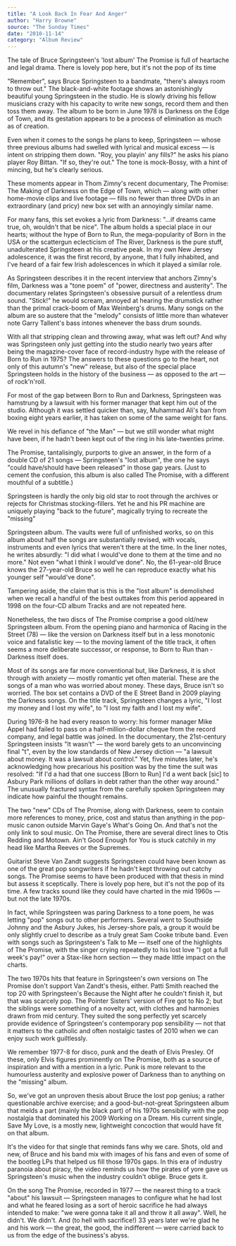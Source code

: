 ```yaml
---
title: "A Look Back In Fear And Anger"
author: "Harry Browne"
source: "The Sunday Times"
date: "2010-11-14"
category: "Album Review"
---
```


The tale of Bruce Springsteen's 'lost album' The Promise is full of heartache and legal drama. There is lovely pop here, but it's not the pop of its time

"Remember", says Bruce Springsteen to a bandmate, "there's always room to throw out." The black-and-white footage shows an astonishingly beautiful young Springsteen in the studio. He is slowly driving his fellow musicians crazy with his capacity to write new songs, record them and then toss them away. The album to be born in June 1978 is Darkness on the Edge of Town, and its gestation appears to be a process of elimination as much as of creation.

Even when it comes to the songs he plans to keep, Springsteen — whose three previous albums had swelled with lyrical and musical excess — is intent on stripping them down. "Roy, you playin' any fills?" he asks his piano player Roy Bittan. "If so, they're out." The tone is mock-Bossy, with a hint of mincing, but he's clearly serious.

These moments appear in Thom Zimny's recent documentary, The Promise: The Making of Darkness on the Edge of Town, which — along with other home-movie clips and live footage — fills no fewer than three DVDs in an extraordinary (and pricy) new box set with an annoyingly similar name.

For many fans, this set evokes a lyric from Darkness: "...if dreams came true, oh, wouldn't that be nice". The album holds a special place in our hearts; without the hype of Born to Run, the mega-popularity of Born in the USA or the scattergun eclecticism of The River, Darkness is the pure stuff, unadulterated Springsteen at his creative peak. In my own New Jersey adolescence, it was the first record, by anyone, that I fully inhabited, and I've heard of a fair few Irish adolescences in which it played a similar role.

As Springsteen describes it in the recent interview that anchors Zimny's film, Darkness was a "tone poem" of "power, directness and austerity". The documentary relates Springsteen's obsessive pursuit of a relentless drum sound. "Stick!" he would scream, annoyed at hearing the drumstick rather than the primal crack-boom of Max Weinberg's drums. Many songs on the album are so austere that the "melody" consists of little more than whatever note Garry Tallent's bass intones whenever the bass drum sounds.

With all that stripping clean and throwing away, what was left out? And why was Springsteen only just getting into the studio nearly two years after being the magazine-cover face of record-industry hype with the release of Born to Run in 1975? The answers to these questions go to the heart, not only of this autumn's "new" release, but also of the special place Springsteen holds in the history of the business — as opposed to the art — of rock'n'roll.

For most of the gap between Born to Run and Darkness, Springsteen was hamstrung by a lawsuit with his former manager that kept him out of the studio. Although it was settled quicker than, say, Muhammad Ali's ban from boxing eight years earlier, it has taken on some of the same weight for fans.

We revel in his defiance of "the Man" — but we still wonder what might have been, if he hadn't been kept out of the ring in his late-twenties prime.

The Promise, tantalisingly, purports to give an answer, in the form of a double CD of 21 songs — Springsteen's "lost album", the one he says "could have/should have been released" in those gap years. (Just to cement the confusion, this album is also called The Promise, with a different ­mouthful of a ­subtitle.)

Springsteen is hardly the only big old star to root through the archives or rejects for Christmas stocking-fillers. Yet he and his PR machine are uniquely playing "back to the future", magically trying to recreate the "missing"

Springsteen album. The vaults were full of unfinished works, so on this album about half the songs are substantially revised, with vocals, instruments and even lyrics that weren't there at the time. In the liner notes, he writes absurdly: "I did what I would've done to them at the time and no more." Not even "what I think I would've done". No, the 61-year-old Bruce knows the 27-year-old Bruce so well he can reproduce exactly what his younger self "would've done".

Tampering aside, the claim that is this is the "lost album" is demolished when we recall a handful of the best outtakes from this period appeared in 1998 on the four-CD album Tracks and are not repeated here.

Nonetheless, the two discs of The Promise comprise a good old/new Springsteen album. From the opening piano and ­harmonica of Racing in the Street (78) — like the version on Darkness itself but in a less monotonic voice and fatalistic key — to the moving lament of the title track, it often seems a more deliberate successor, or response, to Born to Run than ­Darkness itself does.

Most of its songs are far more conventional but, like Darkness, it is shot through with anxiety — mostly romantic yet often material. These are the songs of a man who was worried about money. These days, Bruce isn't so worried. The box set contains a DVD of the E Street Band in 2009 playing the Darkness songs. On the title track, Springsteen changes a lyric, "I lost my money and I lost my wife", to "I lost my faith and I lost my wife".

During 1976-8 he had every reason to worry: his former manager Mike Appel had failed to pass on a half-million-dollar cheque from the record company, and legal battle was joined. In the documentary, the 21st-century Springsteen insists "It wasn't" — the word barely gets to an unconvincing final "t", even by the low standards of New Jersey diction — "a lawsuit about money. It was a lawsuit about control." Yet, five minutes later, he's acknowledging how precarious his position was by the time the suit was resolved: "If I'd a had that one success [Born to Run] I'd a went back [sic] to Asbury Park millions of dollars in debt rather than the other way around." The unusually fractured syntax from the carefully spoken Springsteen may indicate how painful the thought remains.

The two "new" CDs of The Promise, along with Darkness, seem to contain more references to money, price, cost and status than anything in the pop-music canon outside Marvin Gaye's What's Going On. And that's not the only link to soul music. On The Promise, there are several direct lines to Otis Redding and Motown. Ain't Good Enough for You is stuck catchily in my head like Martha Reeves or the Supremes.

Guitarist Steve Van Zandt suggests Springsteen could have been known as one of the great pop songwriters if he hadn't kept throwing out catchy songs. The Promise seems to have been produced with that thesis in mind but assess it sceptically. There is lovely pop here, but it's not the pop of its time. A few tracks sound like they could have charted in the mid 1960s — but not the late 1970s.

In fact, while Springsteen was paring Darkness to a tone poem, he was letting "pop" songs out to other performers. Several went to Southside Johnny and the Asbury Jukes, his Jersey-shore pals, a group it would be only slightly cruel to describe as a truly great Sam Cooke tribute band. Even with songs such as Springsteen's Talk to Me — itself one of the highlights of The Promise, with the singer crying repeatedly to his lost love "I got a full week's pay!" over a Stax-like horn section — they made little impact on the charts.

The two 1970s hits that feature in ­Springsteen's own versions on The Promise don't support Van Zandt's thesis, either. Patti Smith reached the top 20 with Springsteen's Because the Night after he couldn't finish it, but that was scarcely pop. The Pointer Sisters' version of Fire got to No 2; but the siblings were something of a novelty act, with clothes and harmonies drawn from mid century. They suited the song perfectly yet scarcely provide evidence of Springsteen's contemporary pop sensibility — not that it matters to the catholic and often nostalgic tastes of 2010 when we can enjoy such work guiltlessly.

We remember 1977-8 for disco, punk and the death of Elvis Presley. Of these, only Elvis figures prominently on The Promise, both as a source of inspiration and with a mention in a lyric. Punk is more relevant to the humourless austerity and explosive power of Darkness than to anything on the "missing" album.

So, we've got an unproven thesis about Bruce the lost pop genius; a rather questionable archive exercise; and a good-but-not-great Springsteen album that melds a part (mainly the black part) of his 1970s sensibility with the pop nostalgia that dominated his 2009 Working on a Dream. His current single, Save My Love, is a mostly new, lightweight concoction that would have fit on that album.

It's the video for that single that reminds fans why we care. Shots, old and new, of Bruce and his band mix with images of his fans and even of some of the bootleg LPs that helped us fill those 1970s gaps. In this era of industry paranoia about piracy, the video reminds us how the pirates of yore gave us Springsteen's music when the industry couldn't oblige. Bruce gets it.

On the song The Promise, recorded in 1977 — the nearest thing to a track "about" his lawsuit — Springsteen manages to configure what he had lost and what he feared losing as a sort of heroic sacrifice he had always intended to make: "we were gonna take it all and throw it all away". Well, he didn't. We didn't. And (to hell with sacrifice!) 33 years later we're glad he and his work — the great, the good, the indifferent — were carried back to us from the edge of the business's abyss.
